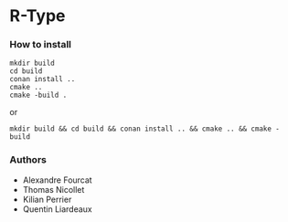 # R-Type

### How to install

```
mkdir build
cd build
conan install ..
cmake ..
cmake -build .
```
or
```
mkdir build && cd build && conan install .. && cmake .. && cmake -build
```

### Authors

* Alexandre Fourcat
* Thomas Nicollet
* Kilian Perrier
* Quentin Liardeaux
